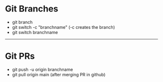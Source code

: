 # Git Branches

- git branch
- git switch -c "branchname" (-c creates the branch)
- git switch branchname

---

# Git PRs

- git push -u origin branchname
- git pull origin main (after merging PR in github)
